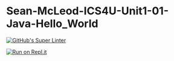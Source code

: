 # Sean-McLeod-ICS4U-Unit1-01-Java-Hello_World

[![GitHub's Super Linter](https://github.com/<Sean-McLeod>/<ICS4U-Unit1-01-Java-Hello_World>/workflows/GitHub's%20Super%20Linter/badge.svg)](https://github.com/<Sean-McLeod>/<ICS4U-Unit1-01-Java-Hello_World>/actions)


[![Run on Repl.it](https://repl.it/badge/github/<Sean-McLeod>/<ICS4U-Unit1-01-Java-Hello_World>)](https://repl.it/github/<Sean-McLeod>/<ICS4U-Unit1-01-Java-Hello_World>)
